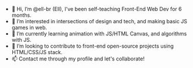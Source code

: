 - 👋 Hi, I’m @ell-br (Ell), I've been self-teaching Front-End Web Dev for 6 months.
- 👀 I’m interested in intersections of design and tech, and making basic JS games in web.
- 🌱 I’m currently learning animation with JS/HTML Canvas, and algorithms with JS.
- 💞️ I’m looking to contribute to front-end open-source projects using HTML/CSS/JS stack.
- 📫 Contact me through my profile and let's collaborate! 

<!---
ell-br/ell-br is a ✨ special ✨ repository because its `README.md` (this file) appears on your GitHub profile.
You can click the Preview link to take a look at your changes.
--->
